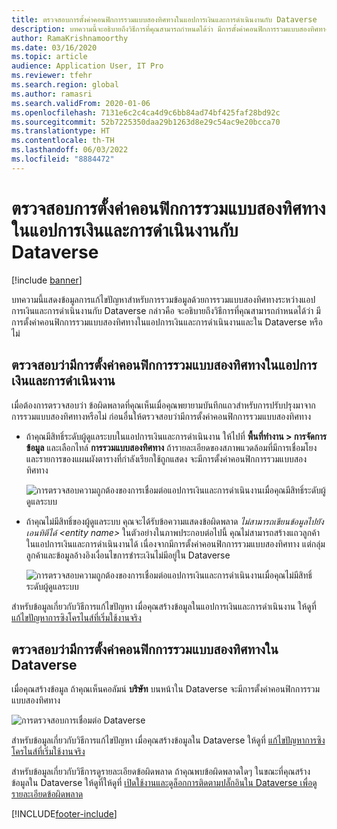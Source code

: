 ```yaml
---
title: ตรวจสอบการตั้งค่าคอนฟิกการรวมแบบสองทิศทางในแอปการเงินและการดำเนินงานกับ Dataverse
description: บทความนี้จะอธิบายถึงวิธีการที่คุณสามารถกำหนดได้ว่า มีการตั้งค่าคอนฟิกการรวมแบบสองทิศทางในแอปการเงินและการดำเนินงานและใน Dataverse หรือไม่
author: RamaKrishnamoorthy
ms.date: 03/16/2020
ms.topic: article
audience: Application User, IT Pro
ms.reviewer: tfehr
ms.search.region: global
ms.author: ramasri
ms.search.validFrom: 2020-01-06
ms.openlocfilehash: 7131e6c2c4ca4d9c6bb84ad74bf425faf28bd92c
ms.sourcegitcommit: 52b7225350daa29b1263d8e29c54ac9e20bcca70
ms.translationtype: HT
ms.contentlocale: th-TH
ms.lasthandoff: 06/03/2022
ms.locfileid: "8884472"
---
```

# <a name="verify-dual-write-configuration-in-finance-and-operations-apps-and-dataverse"></a>ตรวจสอบการตั้งค่าคอนฟิกการรวมแบบสองทิศทางในแอปการเงินและการดำเนินงานกับ Dataverse

[!include [banner](../../includes/banner.md)]





บทความนี้แสดงข้อมูลการแก้ไขปัญหาสำหรับการรวมข้อมูลด้วยการรวมแบบสองทิศทางระหว่างแอปการเงินและการดำเนินงานกับ Dataverse กล่าวคือ จะอธิบายถึงวิธีการที่คุณสามารถกำหนดได้ว่า มีการตั้งค่าคอนฟิกการรวมแบบสองทิศทางในแอปการเงินและการดำเนินงานและใน Dataverse หรือไม่

## <a name="verify-that-dual-write-is-configured-in-a-finance-and-operations-app"></a>ตรวจสอบว่ามีการตั้งค่าคอนฟิกการรวมแบบสองทิศทางในแอปการเงินและการดำเนินงาน

เมื่อต้องการตรวจสอบว่า ข้อผิดพลาดที่คุณเห็นเมื่อคุณพยายามบันทึกแถวสำหรับการปรับปรุงมาจากการรวมแบบสองทิศทางหรือไม่ ก่อนอื่นให้ตรวจสอบว่ามีการตั้งค่าคอนฟิกการรวมแบบสองทิศทาง

+ ถ้าคุณมีสิทธิ์ระดับผู้ดูแลระบบในแอปการเงินและการดำเนินงาน ให้ไปที่ **พื้นที่ทำงาน \> การจัดการข้อมูล** และเลือกไทล์ **การรวมแบบสองทิศทาง** ถ้ารายละเอียดของสภาพแวดล้อมที่มีการเชื่อมโยงและรายการของแผนผังตารางที่กำลังเรียกใช้ถูกแสดง จะมีการตั้งค่าคอนฟิกการรวมแบบสองทิศทาง

    ![การตรวจสอบความถูกต้องของการเชื่อมต่อแอปการเงินและการดำเนินงานเมื่อคุณมีสิทธิ์ระดับผู้ดูแลระบบ](media/verify_fin_ops_1.png)

+ ถ้าคุณไม่มีสิทธิ์ของผู้ดูแลระบบ คุณจะได้รับข้อความแสดงข้อผิดพลาด *ไม่สามารถเขียนข้อมูลไปยังเอนทิตีได้ \<entity name\>* ในตัวอย่างในภาพประกอบต่อไปนี้ คุณไม่สามารถสร้างแถวลูกค้าในแอปการเงินและการดำเนินงานได้ เนื่องจากมีการตั้งค่าคอนฟิกการรวมแบบสองทิศทาง แต่กลุ่มลูกค้าและข้อมูลอ้างอิงเงื่อนไขการชำระเงินไม่มีอยู่ใน Dataverse

    ![การตรวจสอบความถูกต้องของการเชื่อมต่อแอปการเงินและการดำเนินงานเมื่อคุณไม่มีสิทธิ์ระดับผู้ดูแลระบบ](media/verify_fin_ops_2.png)

สำหรับข้อมูลเกี่ยวกับวิธีการแก้ไขปัญหา เมื่อคุณสร้างข้อมูลในแอปการเงินและการดำเนินงาน ให้ดูที่ [แก้ไขปัญหาการซิงโครไนส์ที่เริ่มใช้งานจริง](dual-write-troubleshooting-live-sync.md)

## <a name="verify-that-dual-write-is-configured-in-dataverse"></a>ตรวจสอบว่ามีการตั้งค่าคอนฟิกการรวมแบบสองทิศทางใน Dataverse

เมื่อคุณสร้างข้อมูล ถ้าคุณเห็นคอลัมน์ **บริษัท** บนหน้าใน Dataverse จะมีการตั้งค่าคอนฟิกการรวมแบบสองทิศทาง

![การตรวจสอบการเชื่อมต่อ Dataverse](media/verify_cds.png)

สำหรับข้อมูลเกี่ยวกับวิธีการแก้ไขปัญหา เมื่อคุณสร้างข้อมูลใน Dataverse ให้ดูที่ [แก้ไขปัญหาการซิงโครไนส์ที่เริ่มใช้งานจริง](dual-write-troubleshooting-live-sync.md)

สำหรับข้อมูลเกี่ยวกับวิธีการดูรายละเอียดข้อผิดพลาด ถ้าคุณพบข้อผิดพลาดใดๆ ในขณะที่คุณสร้างข้อมูลใน Dataverse ให้ดูที่ให้ดูที่ [เปิดใช้งานและดูล็อกการติดตามปลั๊กอินใน Dataverse เพื่อดูรายละเอียดข้อผิดพลาด](dual-write-troubleshooting.md#enable-view-trace)


[!INCLUDE[footer-include](../../../../includes/footer-banner.md)]